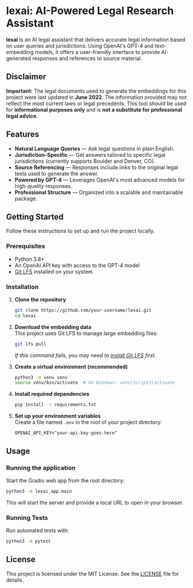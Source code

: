 # lexai: AI-Powered Legal Research Assistant

**lexai** is an AI legal assistant that delivers accurate legal information based on user queries and jurisdictions. Using OpenAI's GPT-4 and text-embedding models, it offers a user-friendly interface to provide AI-generated responses and references to source material.

## Disclaimer

**Important:** The legal documents used to generate the embeddings for this project were last updated in **June 2022**. The information provided may not reflect the most current laws or legal precedents. This tool should be used for **informational purposes only** and is **not a substitute for professional legal advice**.

## Features

- **Natural Language Queries** — Ask legal questions in plain English.
- **Jurisdiction-Specific** — Get answers tailored to specific legal jurisdictions (currently supports Boulder and Denver, CO).
- **Source Referencing** — Responses include links to the original legal texts used to generate the answer.
- **Powered by GPT-4** — Leverages OpenAI's most advanced models for high-quality responses.
- **Professional Structure** — Organized into a scalable and maintainable package.

## Getting Started

Follow these instructions to set up and run the project locally.

### Prerequisites

- Python 3.8+
- An OpenAI API key with access to the GPT-4 model
- [Git LFS](https://git-lfs.com) installed on your system

### Installation

1. **Clone the repository**
    ```bash
    git clone https://github.com/your-username/lexai.git
    cd lexai
    ```

2. **Download the embedding data**  
    This project uses Git LFS to manage large embedding files:
    ```bash
    git lfs pull
    ```
    _If this command fails, you may need to [install Git LFS](https://git-lfs.com) first._

3. **Create a virtual environment (recommended)**
    ```bash
    python3 -m venv venv
    source venv/bin/activate  # On Windows: venv\Scripts\activate
    ```

4. **Install required dependencies**
    ```bash
    pip install -r requirements.txt
    ```

5. **Set up your environment variables**  
    Create a file named `.env` in the root of your project directory:
    ```
    OPENAI_API_KEY="your-api-key-goes-here"
    ```

## Usage

### Running the application

Start the Gradio web app from the root directory:
```bash
python3 -m lexai_app.main
```
This will start the server and provide a local URL to open in your browser.

### Running Tests

Run automated tests with:
```bash
python3 -m pytest
```

## License

This project is licensed under the MIT License. See the [LICENSE](LICENSE) file for details.

